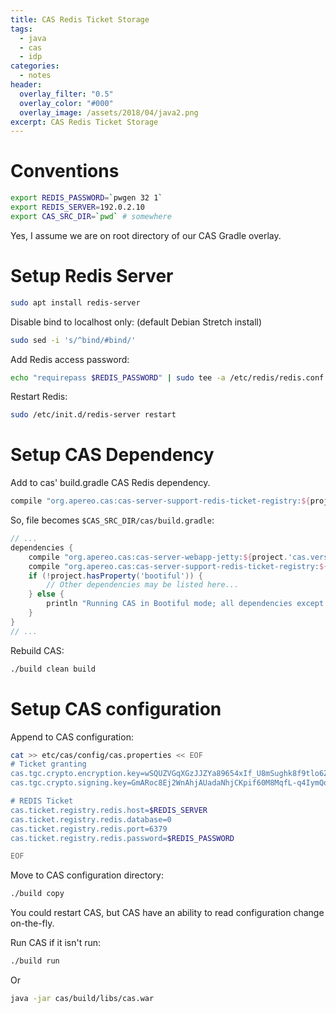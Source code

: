 ```yaml
---
title: CAS Redis Ticket Storage
tags:
  - java
  - cas
  - idp
categories:
  - notes
header:
  overlay_filter: "0.5"
  overlay_color: "#000"
  overlay_image: /assets/2018/04/java2.png
excerpt: CAS Redis Ticket Storage
---
```


# Conventions

```bash
export REDIS_PASSWORD=`pwgen 32 1`
export REDIS_SERVER=192.0.2.10
export CAS_SRC_DIR=`pwd` # somewhere
```

Yes, I assume we are on root directory of our CAS Gradle overlay.

# Setup Redis Server

```bash
sudo apt install redis-server
```

Disable bind to localhost only: (default Debian Stretch install)

```bash
sudo sed -i 's/^bind/#bind/'
```

Add Redis access password:

```bash
echo "requirepass $REDIS_PASSWORD" | sudo tee -a /etc/redis/redis.conf
```

Restart Redis:

```bash
sudo /etc/init.d/redis-server restart
```

# Setup CAS Dependency
Add to cas' build.gradle CAS Redis dependency.

```gradle
compile "org.apereo.cas:cas-server-support-redis-ticket-registry:${project.'cas.version'}"
```


So, file becomes `$CAS_SRC_DIR/cas/build.gradle`:

```gradle
// ...
dependencies {
    compile "org.apereo.cas:cas-server-webapp-jetty:${project.'cas.version'}@war"
    compile "org.apereo.cas:cas-server-support-redis-ticket-registry:${project.'cas.version'}"
    if (!project.hasProperty('bootiful')) {
        // Other dependencies may be listed here...
    } else {
        println "Running CAS in Bootiful mode; all dependencies except the CAS web application are ignored."
    }
}
// ...
```

Rebuild CAS:

```bash
./build clean build
```

# Setup CAS configuration

Append to CAS configuration:

```bash
cat >> etc/cas/config/cas.properties << EOF
# Ticket granting
cas.tgc.crypto.encryption.key=wSQUZVGqXGzJJZYa89654xIf_U8mSughk8f9tlo6Zts
cas.tgc.crypto.signing.key=GmARoc8Ej2WnAhjAUadaNhjCKpif60M8MqfL-q4IymQo1KyutBulZGi_FB3ZZHieTi27ButDEtBB8wFxfvuGLA

# REDIS Ticket
cas.ticket.registry.redis.host=$REDIS_SERVER
cas.ticket.registry.redis.database=0
cas.ticket.registry.redis.port=6379
cas.ticket.registry.redis.password=$REDIS_PASSWORD

EOF
```

Move to CAS configuration directory:

```bash
./build copy
```

You could restart CAS, but CAS have an ability to read configuration change on-the-fly.

Run CAS if it isn't run:

```bash
./build run
```

Or

```bash
java -jar cas/build/libs/cas.war
```
